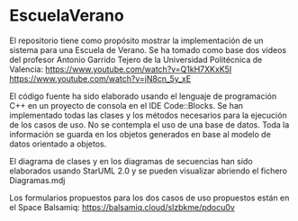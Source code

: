 # EscuelaVerano

El repositorio tiene como propósito mostrar la implementación de un sistema para una Escuela de Verano. Se ha tomado como base dos videos del profesor Antonio Garrido Tejero de la Universidad Politécnica de Valencia:
https://www.youtube.com/watch?v=Q1kH7XKxK5I
https://www.youtube.com/watch?v=jN8cn_5y_xE

El código fuente ha sido elaborado usando el lenguaje de programación C++ en un proyecto de consola en el IDE Code::Blocks. Se han implementado todas las clases y los métodos necesarios para la ejecución de los casos de uso.
No se contempla el uso de una base de datos. Toda la información se guarda en los objetos generados en base al modelo de datos orientado a objetos.

El diagrama de clases y en los diagramas de secuencias han sido elaborados usando StarUML 2.0 y se pueden visualizar abriendo el fichero Diagramas.mdj

Los formularios propuestos para los dos casos de uso propuestos están en el Space Balsamiq:
https://balsamiq.cloud/slzbkme/pdocu0v




